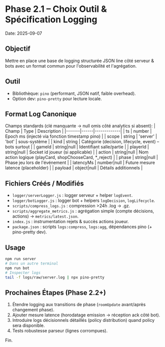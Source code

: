 # Phase 2.1 – Choix Outil & Spécification Logging
Date: 2025-09-07

## Objectif
Mettre en place une base de logging structurée JSON line côté serveur & bots avec un format commun pour l'observabilité et l'agrégation.

## Outil
- Bibliothèque: `pino` (performant, JSON natif, faible overhead).
- Option dev: `pino-pretty` pour lecture locale.

## Format Log Canonique
Champs standards (clé manquante -> null omis côté analytics si absent):
| Champ | Type | Description |
|-------|------|-------------|
| ts | number | Epoch ms (injecté via fonction timestamp pino) |
| scope | string | 'server' | 'bot' | sous-système |
| kind | string | Catégorie (decision, lifecycle, event) – bots surtout |
| gameId | string|null | Identifiant salle/partie |
| playerId | string|null | Socket id joueur (si applicable) |
| action | string|null | Nom action logique (playCard, shopChooseCard, *_reject) |
| phase | string|null | Phase jeu lors de l'événement |
| latencyMs | number|null | Future mesure latence (placeholder) |
| payload | object|null | Détails additionnels |

## Fichiers Créés / Modifiés
- `logger/serverLogger.js` : logger serveur + helper `logEvent`.
- `logger/botLogger.js` : logger bot + helpers `logDecision`, `logLifecycle`.
- `scripts/compress_logs.js` : compression >24h .log → .gz.
- `scripts/aggregate_metrics.js` : agrégation simple (compte décisions, actions) → `metrics/latest.json`.
- `index.js` : instrumentation rejets & succès actions joueur.
- `package.json` : scripts `logs:compress`, `logs:agg`, dépendances pino (+ pino-pretty dev).

## Usage
```bash
npm run server
# Dans un autre terminal
npm run bot
# Inspecter logs
tail -f logs/raw/server.log | npx pino-pretty
```

## Prochaines Étapes (Phase 2.2+)
1. Étendre logging aux transitions de phase (`roomUpdate` avant/après changement phase).
2. Ajouter mesure latence (horodatage emission -> réception ack côté bot).
3. Introduire logs décisionnels détaillés (policy distribution) quand policy sera disponible.
4. Tests robustesse parseur (lignes corrompues).

Fin.
